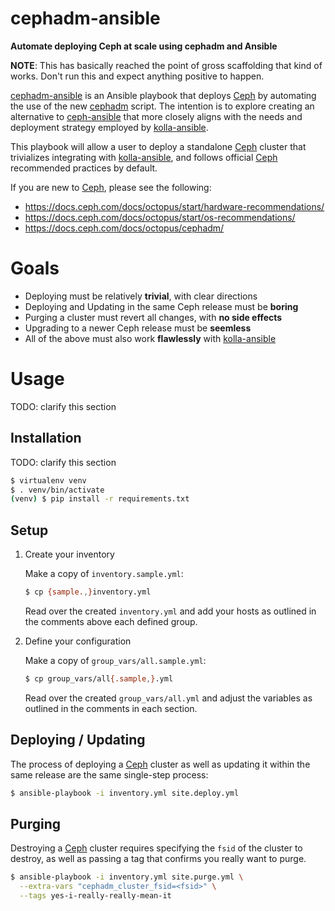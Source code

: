cephadm-ansible
===================
**Automate deploying Ceph at scale using cephadm and Ansible**

**NOTE**: This has basically reached the point of gross scaffolding
that kind of works.  Don't run this and expect anything positive to
happen.

[cephadm-ansible] is an Ansible playbook that deploys [Ceph] by
automating the use of the new [cephadm] script.  The intention is to
explore creating an alternative to [ceph-ansible] that more closely
aligns with the needs and deployment strategy employed by
[kolla-ansible].

This playbook will allow a user to deploy a standalone [Ceph] cluster
that trivializes integrating with [kolla-ansible], and follows
official [Ceph] recommended practices by default.

If you are new to [Ceph], please see the following:
* https://docs.ceph.com/docs/octopus/start/hardware-recommendations/
* https://docs.ceph.com/docs/octopus/start/os-recommendations/
* https://docs.ceph.com/docs/octopus/cephadm/


Goals
===================
* Deploying must be relatively **trivial**, with clear directions
* Deploying and Updating in the same Ceph release must be **boring**
* Purging a cluster must revert all changes, with **no side effects**
* Upgrading to a newer Ceph release must be **seemless**
* All of the above must also work **flawlessly** with [kolla-ansible]


Usage
===================
TODO: clarify this section

Installation
-------------------
TODO: clarify this section

```sh
$ virtualenv venv
$ . venv/bin/activate
(venv) $ pip install -r requirements.txt
```

Setup
-------------------
1. Create your inventory

    Make a copy of `inventory.sample.yml`:

    ```sh
    $ cp {sample.,}inventory.yml
    ```

    Read over the created `inventory.yml` and add your hosts as outlined
    in the comments above each defined group.

2. Define your configuration

    Make a copy of `group_vars/all.sample.yml`:

    ```sh
    $ cp group_vars/all{.sample,}.yml
    ```

    Read over the created `group_vars/all.yml` and adjust the variables
    as outlined in the comments in each section.

Deploying / Updating
-------------------
The process of deploying a [Ceph] cluster as well as updating it
within the same release are the same single-step process:

```sh
$ ansible-playbook -i inventory.yml site.deploy.yml
```

Purging
-------------------
Destroying a [Ceph] cluster requires specifying the `fsid` of the
cluster to destroy, as well as passing a tag that confirms you really
want to purge.

```sh
$ ansible-playbook -i inventory.yml site.purge.yml \
  --extra-vars "cephadm_cluster_fsid=<fsid>" \
  --tags yes-i-really-really-mean-it
```


[cephadm-ansible]: https://github.com/jcmdln/cephadm-ansible

[Ceph]: https://ceph.io/
[Ceph Orchestrator]: https://docs.ceph.com/docs/octopus/mgr/orchestrator/
[Ceph Orch]: https://docs.ceph.com/docs/octopus/mgr/orchestrator/
[cephadm]: https://docs.ceph.com/docs/octopus/cephadm/
[ceph-ansible]: https://github.com/ceph/ceph-ansible

[kolla-ansible]: https://github.com/openstack/kolla-ansible
